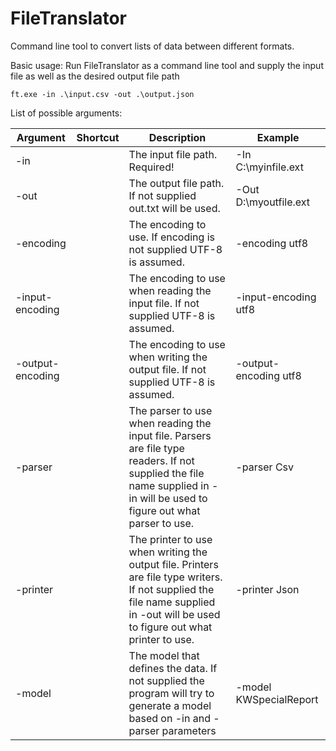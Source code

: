 FileTranslator
==============

Command line tool to convert lists of data between different formats.

Basic usage:
Run FileTranslator as a command line tool and supply the input file as well as the desired output file path

```
ft.exe -in .\input.csv -out .\output.json
```

List of possible arguments:

| Argument | Shortcut | Description | Example |
| -------- | -------- | ----------- | ------- |
| -in      |          | The input file path. Required! | -In C:\myinfile.ext |
| -out     |          | The output file path. If not supplied out.txt will be used. | -Out D:\myoutfile.ext |
| -encoding |         | The encoding to use. If encoding is not supplied UTF-8 is assumed. | -encoding utf8 |
| -input-encoding |    | The encoding to use when reading the input file. If not supplied UTF-8 is assumed. | -input-encoding utf8 |
| -output-encoding |   | The encoding to use when writing the output file. If not supplied UTF-8 is assumed. | -output-encoding utf8 |
| -parser |            | The parser to use when reading the input file. Parsers are file type readers. If not supplied the file name supplied in -in will be used to figure out what parser to use. | -parser Csv |
| -printer |           | The printer to use when writing the output file. Printers are file type writers. If not supplied the file name supplied in -out will be used to figure out what printer to use. | -printer Json |
| -model |             | The model that defines the data. If not supplied the program will try to generate a model based on -in and -parser parameters | -model KWSpecialReport |
